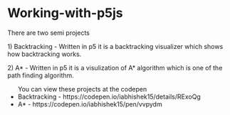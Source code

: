 # Working-with-p5js

There are two semi projects

<p> 1) Backtracking - Written in p5 it is a backtracking visualizer which shows how backtracking works.</p>
<p> 2) A* - Written in p5 it is a visulization of A* algorithm which is one of the path finding algorithm.</p>
<ul> You can view these projects at the codepen
    <li>Backtracking - https://codepen.io/iabhishek15/details/RExoQg</li>
    <li>A* - https://codepen.io/iabhishek15/pen/vvpydm</li>
</ul>
